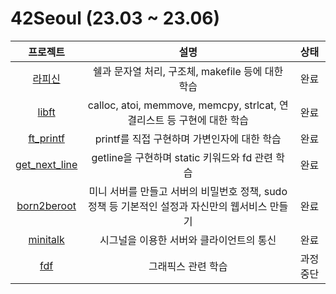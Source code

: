 # 42Seoul (23.03 ~ 23.06)

|프로젝트|설명|상태|
|:---:|:--:|:--:|
|[라피신](piscine)|쉘과 문자열 처리, 구조체, makefile 등에 대한 학습|완료|
|[libft](libft)|calloc, atoi, memmove, memcpy, strlcat, 연결리스트 등 구현에 대한 학습|완료|
|[ft_printf](ft_printf)|printf를 직접 구현하며 가변인자에 대한 학습|완료|
|[get_next_line](get_next_line)|getline을 구현하며 static 키워드와 fd 관련 학습|완료|
|[born2beroot](born2beroot)|미니 서버를 만들고 서버의 비밀번호 정책, sudo 정책 등 기본적인 설정과 자신만의 웹서비스 만들기|완료|
|[minitalk](minitalk)|시그널을 이용한 서버와 클라이언트의 통신|완료|
|[fdf](fdf)|그래픽스 관련 학습|과정 중단|
